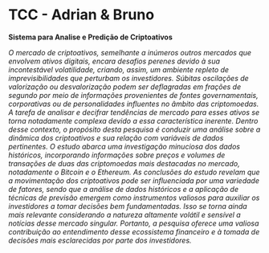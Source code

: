 # TCC - Adrian & Bruno

**Sistema para Analise e Predição de Criptoativos**

*O mercado de criptoativos, semelhante a inúmeros outros mercados que envolvem ativos
digitais, encara desafios perenes devido à sua incontestável volatilidade, criando, assim,
um ambiente repleto de imprevisibilidades que perturbam os investidores. Súbitas
oscilações de valorização ou desvalorização podem ser deflagradas em frações de
segundo por meio de informações provenientes de fontes governamentais, corporativas
ou de personalidades influentes no âmbito das criptomoedas. A tarefa de analisar e
decifrar tendências de mercado para esses ativos se torna notadamente complexa devido
a essa característica inerente. Dentro desse contexto, o propósito desta pesquisa é
conduzir uma análise sobre a dinâmica dos criptoativos e sua relação com variáveis de
dados pertinentes. O estudo abarca uma investigação minuciosa dos dados históricos,
incorporando informações sobre preços e volumes de transações de duas das
criptomoedas mais destacadas no mercado, notadamente o Bitcoin e o Ethereum. As
conclusões do estudo revelam que a movimentação dos criptoativos pode ser influenciada
por uma variedade de fatores, sendo que a análise de dados históricos e a aplicação de
técnicas de previsão emergem como instrumentos valiosos para auxiliar os investidores a
tomar decisões bem fundamentadas. Isso se torna ainda mais relevante considerando a
natureza altamente volátil e sensível a notícias desse mercado singular. Portanto, a
pesquisa oferece uma valiosa contribuição ao entendimento desse ecossistema financeiro
e à tomada de decisões mais esclarecidas por parte dos investidores.*
